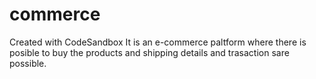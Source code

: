 # commerce
Created with CodeSandbox
It is an e-commerce paltform where there is posible to buy the products and shipping details and trasaction sare possible.
